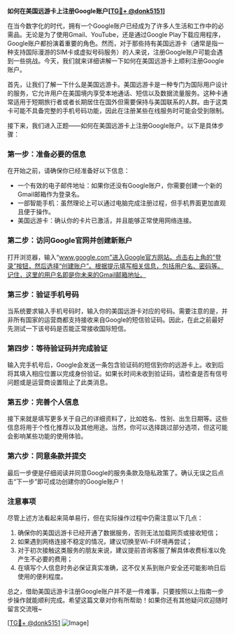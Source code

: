 **如何在美国远游卡上注册Google账户[[TG💪+ @donk5151](https://t.me/s/donk5151)]**

在当今数字化的时代，拥有一个Google账户已经成为了许多人生活和工作中的必需品。无论是为了使用Gmail、YouTube，还是通过Google Play下载应用程序，Google账户都扮演着重要的角色。然而，对于那些持有美国远游卡（通常是指一种支持国际漫游的SIM卡或虚拟号码服务）的人来说，注册Google账户可能会遇到一些挑战。今天，我们就来详细讲解一下如何在美国远游卡上顺利注册Google账户。

首先，让我们了解一下什么是美国远游卡。美国远游卡是一种专门为国际用户设计的服务，它允许用户在美国境内享受本地通话、短信以及数据流量服务。这种卡通常适用于短期旅行者或者长期居住在国外但需要保持与美国联系的人群。由于这类卡可能不具备完整的手机号码功能，因此在注册某些在线服务时可能会受到限制。

接下来，我们进入正题——如何在美国远游卡上注册Google账户。以下是具体步骤：

### 第一步：准备必要的信息

在开始之前，请确保你已经准备好以下信息：
- 一个有效的电子邮件地址：如果你还没有Google账户，你需要创建一个新的Gmail邮箱作为登录名。
- 一部智能手机：虽然理论上可以通过电脑完成注册过程，但手机界面更加直观且便于操作。
- 美国远游卡：确认你的卡片已激活，并且能够正常使用网络连接。

### 第二步：访问Google官网并创建新账户

打开浏览器，输入“www.google.com”进入Google官方网站。点击右上角的“登录”按钮，然后选择“创建账户”。根据提示填写相关信息，包括用户名、密码等。记住，这里的用户名即是你未来的Gmail邮箱地址。

### 第三步：验证手机号码

当系统要求输入手机号码时，输入你的美国远游卡对应的号码。需要注意的是，并非所有国家的运营商都支持接收来自Google的短信验证码。因此，在此之前最好先测试一下该号码是否能正常接收国际短信。

### 第四步：等待验证码并完成验证

输入完手机号后，Google会发送一条包含验证码的短信到你的远游卡上。收到后将其填入相应位置以完成身份验证。如果长时间未收到验证码，请检查是否有信号问题或是运营商设置阻止了此类消息。

### 第五步：完善个人信息

接下来就是填写更多关于自己的详细资料了，比如姓名、性别、出生日期等。这些信息将用于个性化推荐以及其他用途。当然，你可以选择跳过部分选项，但这可能会影响某些功能的使用体验。

### 第六步：同意条款并提交

最后一步便是仔细阅读并同意Google的服务条款及隐私政策了。确认无误之后点击“下一步”即可成功创建你的Google账户！

### 注意事项

尽管上述方法看起来简单易行，但在实际操作过程中仍需注意以下几点：
1. 确保你的美国远游卡已经开通了数据服务，否则无法加载网页或接收短信；
2. 如果遇到网络连接不稳定的情况，建议切换至Wi-Fi环境再尝试；
3. 对于初次接触这类服务的朋友来说，建议提前咨询客服了解具体收费标准以免产生不必要的费用；
4. 在填写个人信息时务必保证真实准确，这不仅关系到账户安全还可能影响日后使用的便利程度。

总之，借助美国远游卡注册Google账户并不是一件难事，只要按照以上指南一步步操作就能顺利完成。希望这篇文章对你有所帮助！如果你还有其他疑问欢迎随时留言交流哦~

[[TG💪+ @donk5151](https://t.me/s/donk5151) ![Image](https://i.postimg.cc/rwNCRYN7/Snipaste-2025-04-30-17-27-05.png)]